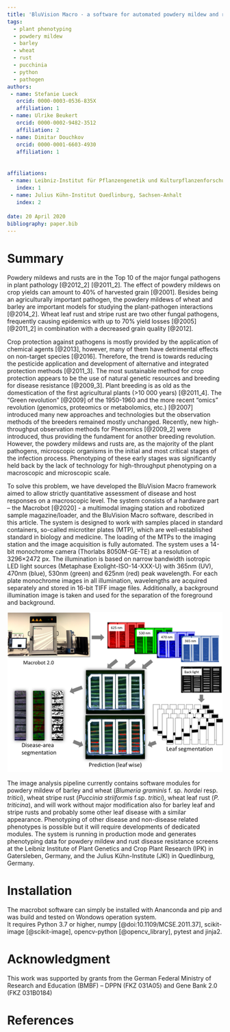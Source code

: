 ```yaml
---
title: 'BluVision Macro - a software for automated powdery mildew and rust disease quantification on detached leaves.'
tags:
  - plant phenotyping
  - powdery mildew
  - barley
  - wheat
  - rust
  - pucchinia
  - python
  - pathogen
authors:
 - name: Stefanie Lueck
   orcid: 0000-0003-0536-835X
   affiliation: 1
 - name: Ulrike Beukert
   orcid: 0000-0002-9482-3512
   affiliation: 2
 - name: Dimitar Douchkov
   orcid: 0000-0001-6603-4930
   affiliation: 1
   
 
affiliations:
 - name: Leibniz-Institut für Pflanzengenetik und Kulturpflanzenforschung Gatersleben, Stadt Seeland, Sachsen-Anhalt
   index: 1
 - name: Julius Kühn-Institut Quedlinburg, Sachsen-Anhalt
   index: 2
   
date: 20 April 2020
bibliography: paper.bib
---
```

 
# Summary

Powdery mildews and rusts are in the Top 10 of the major fungal pathogens in plant pathology [@2012_2] [@2011_2]. The effect of powdery mildews on crop yields can amount to 40% of harvested grain [@2001]. Besides being an agriculturally important pathogen, the powdery mildews of wheat and barley are important models for studying the plant-pathogen interactions [@2014_2]. Wheat leaf rust and stripe rust are two other fungal pathogens, frequently causing epidemics with up to 70% yield losses [@2005] [@2011_2] in combination with a decreased grain quality [@2012]. 

Crop protection against pathogens is mostly provided by the application of chemical agents [@2013], however, many of them have detrimental effects on non-target species [@2016].  Therefore, the trend is towards reducing the pesticide application and development of alternative and integrated protection methods [@2011_3]. The most sustainable method for crop protection appears to be the use of natural genetic resources and breeding for disease resistance [@2009_3]. Plant breeding is as old as the domestication of the first agricultural plants (>10 000 years) [@2011_4]. The “Green revolution” [@2009] of the 1950-1960 and the more recent “omics” revolution (genomics, proteomics or metabolomics, etc.) [@2007] introduced many new approaches and technologies but the observation methods of the breeders remained mostly unchanged. Recently, new high-throughput observation methods for Phenomics [@2009_2] were introduced, thus providing the fundament for another breeding revolution. However, the powdery mildews and rusts are, as the majority of the plant pathogens, microscopic organisms in the initial and most critical stages of the infection process. Phenotyping of these early stages was significantly held back by the lack of technology for high-throughput phenotyping on a macroscopic and microscopic scale. 

To solve this problem, we have developed the BluVision Macro framework aimed to allow strictly quantitative assessment of disease and host responses on a macroscopic level. The system consists of a hardware part – the Macrobot [@2020] - a multimodal imaging station and robotized sample magazine/loader, and the BluVision Macro software, described in this article. The system is designed to work with samples placed in standard containers, so-called microtiter plates (MTP), which are well-established standard in biology and medicine. The loading of the MTPs to the imaging station and the image acquisition is fully automated. The system uses a 14-bit monochrome camera (Thorlabs 8050M-GE-TE) at a resolution of 3296×2472 px. The illumination is based on narrow bandwidth isotropic LED light sources (Metaphase Exolight-ISO-14-XXX-U) with 365nm (UV), 470nm (blue), 530nm (green) and 625nm (red) peak wavelength. For each plate monochrome images in all illumination, wavelengths are acquired separately and stored in 16-bit TIFF image files. Additionally, a background illumination image is taken and used for the separation of the foreground and background.

![Macrobot image acquisition and analysis workflow.\label{fig:example}](figure.png)




The image analysis pipeline currently contains software modules for powdery mildew of barley and wheat (*Blumeria graminis* f. sp. *hordei* resp. *tritici*), wheat stripe rust (*Puccinia striiformis* f.sp. *tritici*), wheat leaf rust (*P. triticina*), and will work without major modification also for barley leaf and stripe rusts and probably some other leaf disease with a similar appearance. Phenotyping of other disease and non-disease related phenotypes is possible but it will require developments of dedicated modules. The system is running in production mode and generates phenotyping data for powdery mildew and rust disease resistance screens at the Leibniz Institute of Plant Genetics and Crop Plant Research (IPK) in Gatersleben, Germany, and the Julius Kühn-Institute (JKI) in Quedlinburg, Germany.


 
# Installation
The macrobot software can simply be installed with Ananconda and pip and was build and tested on Wondows operation system. <br>
It requires Python 3.7 or higher, numpy [@doi:10.1109/MCSE.2011.37], scikit-image [@scikit-image], opencv-python [@opencv_library], pytest and jinja2. 

# Acknowledgment
This work was supported by grants from the German Federal Ministry of Research and Education (BMBF) – DPPN (FKZ 031A05) and Gene Bank 2.0  (FKZ 031B0184)

# References
